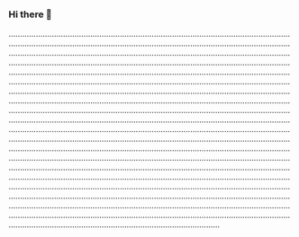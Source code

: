 ### Hi there 👋

.............................................................................................................................................................................................................................................................................................................................................................................................................................................................................................................................................................................................................................................................................................................................................................................................................................................................................................................................................................................................................................................................................................................................................................................................................................................................................................................................................................................................................................................................................................................................................................................................................................................................................................................................................................................................................................................................................................................................................................................................................................................................................................................................................................................................................................................................................................................................................................................................................................................................................................................................................................................................................................................................................